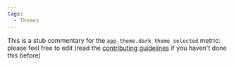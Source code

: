 ```yaml
---
tags:
  - Themes
---
```


This is a stub commentary for the `app_theme.dark_theme_selected` metric: please feel free to edit (read the
[contributing guidelines](https://github.com/mozilla/glean-annotations/blob/main/CONTRIBUTING.md)
if you haven't done this before)

